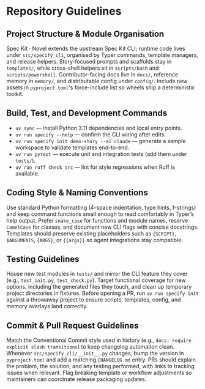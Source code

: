 # Repository Guidelines

## Project Structure & Module Organisation
Spec Kit · Novel extends the upstream Spec Kit CLI; runtime code lives under `src/specify_cli`, organised by Typer commands, template managers, and release helpers. Story-focused prompts and scaffolds stay in `templates/`, while cross-shell helpers sit in `scripts/bash` and `scripts/powershell`. Contributor-facing docs live in `docs/`, reference memory in `memory/`, and distributable config under `config/`. Include new assets in `pyproject.toml`'s force-include list so wheels ship a deterministic toolkit.

## Build, Test, and Development Commands
- `uv sync` — install Python 3.11 dependencies and local entry points.
- `uv run specify --help` — confirm the CLI wiring after edits.
- `uv run specify init demo-story --ai claude` — generate a sample workspace to validate templates end-to-end.
- `uv run pytest` — execute unit and integration tests (add them under `tests/`).
- `uv run ruff check src` — lint for style regressions when Ruff is available.

## Coding Style & Naming Conventions
Use standard Python formatting (4-space indentation, type hints, f-strings) and keep command functions small enough to read comfortably in Typer’s help output. Prefer `snake_case` for functions and module names, reserve `CamelCase` for classes, and document new CLI flags with concise docstrings. Templates should preserve existing placeholders such as `{SCRIPT}`, `$ARGUMENTS`, `{ARGS}`, or `{{args}}` so agent integrations stay compatible.

## Testing Guidelines
House new test modules in `tests/` and mirror the CLI feature they cover (e.g., `test_init.py`, `test_check.py`). Target functional coverage for new options, including the generated files they touch, and clean up temporary project directories in fixtures. Before opening a PR, run `uv run specify init` against a throwaway project to ensure scripts, templates, config, and memory overlays land correctly.

## Commit & Pull Request Guidelines
Match the Conventional Commit style used in history (e.g., `docs: require explicit slash transitions`) to keep changelog automation clean. Whenever `src/specify_cli/__init__.py` changes, bump the version in `pyproject.toml` and add a matching `CHANGELOG.md` entry. PRs should explain the problem, the solution, and any testing performed, with links to tracking issues when relevant. Flag breaking template or workflow adjustments so maintainers can coordinate release packaging updates.
